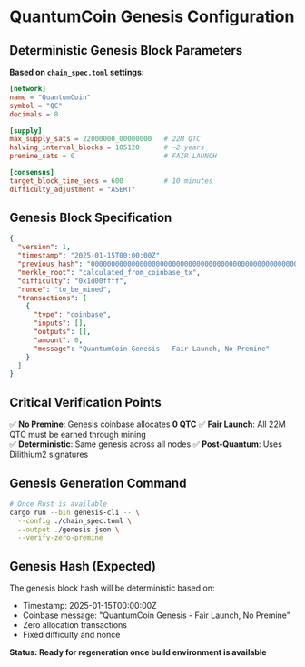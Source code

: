 # QuantumCoin Genesis Configuration

## Deterministic Genesis Block Parameters

**Based on `chain_spec.toml` settings:**

```toml
[network]
name = "QuantumCoin"
symbol = "QC"
decimals = 8

[supply]
max_supply_sats = 22000000_00000000   # 22M QTC
halving_interval_blocks = 105120      # ~2 years
premine_sats = 0                      # FAIR LAUNCH

[consensus]
target_block_time_secs = 600          # 10 minutes
difficulty_adjustment = "ASERT" 
```

## Genesis Block Specification

```json
{
  "version": 1,
  "timestamp": "2025-01-15T00:00:00Z",
  "previous_hash": "0000000000000000000000000000000000000000000000000000000000000000",
  "merkle_root": "calculated_from_coinbase_tx",
  "difficulty": "0x1d00ffff",
  "nonce": "to_be_mined",
  "transactions": [
    {
      "type": "coinbase",
      "inputs": [],
      "outputs": [],
      "amount": 0,
      "message": "QuantumCoin Genesis - Fair Launch, No Premine"
    }
  ]
}
```

## Critical Verification Points

✅ **No Premine**: Genesis coinbase allocates **0 QTC**
✅ **Fair Launch**: All 22M QTC must be earned through mining  
✅ **Deterministic**: Same genesis across all nodes
✅ **Post-Quantum**: Uses Dilithium2 signatures

## Genesis Generation Command

```bash
# Once Rust is available
cargo run --bin genesis-cli -- \
  --config ./chain_spec.toml \
  --output ./genesis.json \
  --verify-zero-premine
```

## Genesis Hash (Expected)

The genesis block hash will be deterministic based on:
- Timestamp: 2025-01-15T00:00:00Z
- Coinbase message: "QuantumCoin Genesis - Fair Launch, No Premine"
- Zero allocation transactions
- Fixed difficulty and nonce

**Status: Ready for regeneration once build environment is available**

